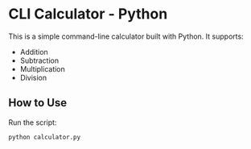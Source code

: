 # CLI Calculator - Python

This is a simple command-line calculator built with Python. It supports:

- Addition
- Subtraction
- Multiplication
- Division

## How to Use

Run the script:

```bash
python calculator.py